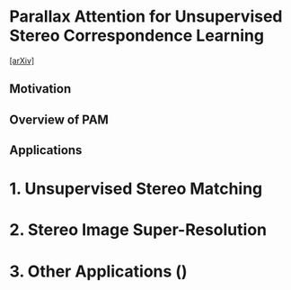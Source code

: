 # Parallax Attention for Unsupervised Stereo Correspondence Learning

[[arXiv]]()

## Motivation

## Overview of PAM

## Applications

# 1. Unsupervised Stereo Matching

# 2. Stereo Image Super-Resolution

# 3. Other Applications ()
